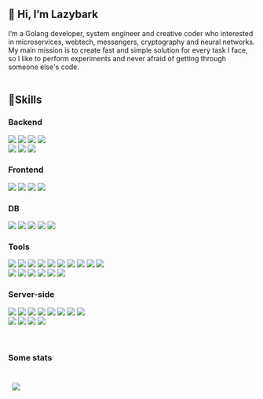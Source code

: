 ## 👋 Hi, I’m Lazybark<br>
I’m a Golang developer, system engineer and creative coder who interested in microservices, webtech, messengers, cryptography and neural networks.<br>
My main mission is to create fast and simple solution for every task I face, so I like to perform experiments and never afraid of getting through someone else's code.
<br><br>

## 📝Skills<br>

### Backend
![](https://img.shields.io/badge/Golang-00ADD8?style=for-the-badge&logo=Go&logoColor=white)
![](https://img.shields.io/badge/php-777BB4?style=for-the-badge&logo=PHP&logoColor=white)
![](https://img.shields.io/badge/Python-3776AB?style=for-the-badge&logo=Python&logoColor=white)
![](https://img.shields.io/badge/C%20Sharp-239120?style=for-the-badge&logo=C#&logoColor=white)
<br>
![](https://img.shields.io/badge/Symfony-000000?style=for-the-badge&logo=Symfony&logoColor=white)
![](https://img.shields.io/badge/Laravel-FF2D20?style=for-the-badge&logo=Laravel&logoColor=white)
![](https://img.shields.io/badge/Django-092E20?style=for-the-badge&logo=Django&logoColor=white)
### Frontend
![](https://img.shields.io/badge/React-61DAFB?style=for-the-badge&logo=React&logoColor=white)
![](https://img.shields.io/badge/Angular-DD0031?style=for-the-badge&logo=Angular&logoColor=white)
![](https://img.shields.io/badge/JavaScript-F7DF1E?style=for-the-badge&logo=JavaScript&logoColor=white)
![](https://img.shields.io/badge/CSS-1572B6?style=for-the-badge&logo=CSS3&logoColor=white)
### DB
![](https://img.shields.io/badge/MySQL-4479A1?style=for-the-badge&logo=MySQL&logoColor=white)
![](https://img.shields.io/badge/PostgreSQL-4169E1?style=for-the-badge&logo=PostgreSQL&logoColor=white)
![](https://img.shields.io/badge/Redis-DC382D?style=for-the-badge&logo=Redis&logoColor=white)
![](https://img.shields.io/badge/SQLite-003B57?style=for-the-badge&logo=SQLite&logoColor=white)
![](https://img.shields.io/badge/GraphQL-E10098?style=for-the-badge&logo=GraphQL&logoColor=white)
### Tools
![](https://img.shields.io/badge/Docker-2496ED?style=for-the-badge&logo=Docker&logoColor=white)
![](https://img.shields.io/badge/GitHub%20Actions-2088FF?style=for-the-badge&logo=GitHub%20Actions&logoColor=white)
![](https://img.shields.io/badge/Postman-FF6C37?style=for-the-badge&logo=Postman&logoColor=white)
![](https://img.shields.io/badge/Wireshark-1679A7?style=for-the-badge&logo=Wireshark&logoColor=white)
![](https://img.shields.io/badge/Adobe%20Photoshop-31A8FF?style=for-the-badge&logo=Adobe%20Photoshop&logoColor=white)
![](https://img.shields.io/badge/Confluence-172B4D?style=for-the-badge&logo=Confluence&logoColor=white)
![](https://img.shields.io/badge/Jira-0052CC?style=for-the-badge&logo=Jira&logoColor=white)
![](https://img.shields.io/badge/npm-CB3837?style=for-the-badge&logo=npm&logoColor=white)
![](https://img.shields.io/badge/Composer-885630?style=for-the-badge&logo=Composer&logoColor=white)
![](https://img.shields.io/badge/Slack%20Bots-4A154B?style=for-the-badge&logo=Slack&logoColor=white)
<br>
![](https://img.shields.io/badge/Tableau-E97627?style=for-the-badge&logo=Tableau&logoColor=white)
![](https://img.shields.io/badge/Redash-FF2D20?style=for-the-badge)
![](https://img.shields.io/badge/Grafana-F46800?style=for-the-badge&logo=Grafana&logoColor=white)
![](https://img.shields.io/badge/Kibana-005571?style=for-the-badge&logo=Kibana&logoColor=white)
![](https://img.shields.io/badge/Sentry-362D59?style=for-the-badge&logo=Sentry&logoColor=white)
![](https://img.shields.io/badge/Power%20BI-F2C811?style=for-the-badge&logo=Power%20BI&logoColor=white)
### Server-side
![](https://img.shields.io/badge/Cisco-1BA0D7?style=for-the-badge&logo=Cisco&logoColor=white)
![](https://img.shields.io/badge/Linux-FCC624?style=for-the-badge&logo=Linux&logoColor=white)
![](https://img.shields.io/badge/Windows-4D4D4D?style=for-the-badge&logo=Windows&logoColor=white)
![](https://img.shields.io/badge/Amazon%20AWS-232F3E?style=for-the-badge&logo=Amazon%20AWS&logoColor=white)
![](https://img.shields.io/badge/Microsoft%20Azure-0078D4?style=for-the-badge&logo=Microsoft%20Azure&logoColor=white)
![](https://img.shields.io/badge/Yandex%20Cloud-white?style=for-the-badge)
![](https://img.shields.io/badge/DigitalOcean-0080FF?style=for-the-badge&logo=DigitalOcean&logoColor=white)
![](https://img.shields.io/badge/Kubernetes-326CE5?style=for-the-badge&logo=Kubernetes&logoColor=white)
<br>
![](https://img.shields.io/badge/Apache-D22128?style=for-the-badge&logo=Apache&logoColor=white)
![](https://img.shields.io/badge/NGINX-009639?style=for-the-badge&logo=NGINX&logoColor=white)
![](https://img.shields.io/badge/pfSense-212121?style=for-the-badge&logo=pfSense&logoColor=white)
![](https://img.shields.io/badge/RabbitMQ-FF6600?style=for-the-badge&logo=RabbitMQ&logoColor=white)

<br>

### Some stats
<br>
<a href="https://github.com/lazybark">
  <img align="center" style="margin:0.5rem" src="https://github-readme-stats.vercel.app/api/top-langs/?username=braydoncoyer&hide=html,css&title_color=ffffff&text_color=c9cacc&icon_color=4AB197&bg_color=1A2B34" />
</a>
<!---



lazybark/lazybark is a ✨ special ✨ repository because its `README.md` (this file) appears on your GitHub profile.
You can click the Preview link to take a look at your changes.
--->
